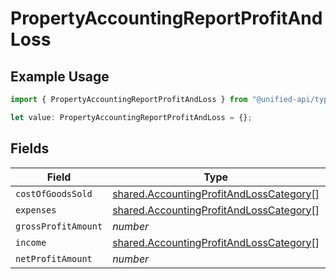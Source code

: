 # PropertyAccountingReportProfitAndLoss

## Example Usage

```typescript
import { PropertyAccountingReportProfitAndLoss } from "@unified-api/typescript-sdk/sdk/models/shared";

let value: PropertyAccountingReportProfitAndLoss = {};
```

## Fields

| Field                                                                                                     | Type                                                                                                      | Required                                                                                                  | Description                                                                                               |
| --------------------------------------------------------------------------------------------------------- | --------------------------------------------------------------------------------------------------------- | --------------------------------------------------------------------------------------------------------- | --------------------------------------------------------------------------------------------------------- |
| `costOfGoodsSold`                                                                                         | [shared.AccountingProfitAndLossCategory](../../../sdk/models/shared/accountingprofitandlosscategory.md)[] | :heavy_minus_sign:                                                                                        | N/A                                                                                                       |
| `expenses`                                                                                                | [shared.AccountingProfitAndLossCategory](../../../sdk/models/shared/accountingprofitandlosscategory.md)[] | :heavy_minus_sign:                                                                                        | N/A                                                                                                       |
| `grossProfitAmount`                                                                                       | *number*                                                                                                  | :heavy_minus_sign:                                                                                        | N/A                                                                                                       |
| `income`                                                                                                  | [shared.AccountingProfitAndLossCategory](../../../sdk/models/shared/accountingprofitandlosscategory.md)[] | :heavy_minus_sign:                                                                                        | N/A                                                                                                       |
| `netProfitAmount`                                                                                         | *number*                                                                                                  | :heavy_minus_sign:                                                                                        | N/A                                                                                                       |